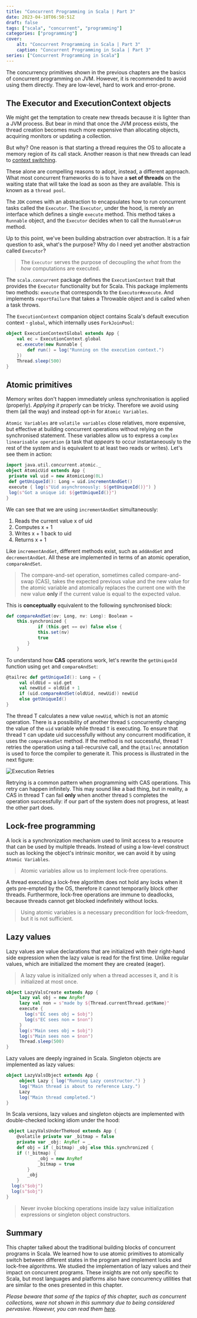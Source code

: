 ```yaml
---
title: "Concurrent Programming in Scala | Part 3"
date: 2023-04-10T06:50:51Z
draft: false
tags: ["scala", "concurrent", "programming"]
categories: ["programming"]
cover:
    alt: "Concurrent Programming in Scala | Part 3"
    caption: "Concurrent Programming in Scala | Part 3"
series: ["Concurrent Programming in Scala"]
---
```


The concurrency primitives shown in the previous chapters are the basics of concurrent programming on JVM. However, it is recommended to avoid using them directly. They are low-level, hard to work and error-prone.

## The Executor and ExecutionContext objects

We might get the temptation to create new threads because it is lighter than a JVM process. But bear in mind that once the JVM process exists, the thread creation becomes much more expensive than allocating objects, acquiring monitors or updating a collection.

But why? One reason is that starting a thread requires the OS to allocate a memory region of its call stack. Another reason is that new threads can lead to [context switching](https://en.wikipedia.org/wiki/Context_switch#Cost). 

These alone are compelling reasons to adopt, instead, a different approach.  What most concurrent frameworks do is to have a **set of threads** on the waiting state that will take the load as soon as they are available. This is known as a `thread pool`.

The `JDK` comes with an abstraction to encapsulates how to run concurrent tasks called the `Executor`. The `Executor`, under the hood, is merely an interface which defines a single `execute` method. This method takes a `Runnable` object, and the `Executor` decides when to call the `Runnable#run` method.

Up to this point, we've been building abstraction over abstraction. It is a fair question to ask, what's the purpose? Why do I need yet another abstraction called `Executor`?

> The `Executor` serves the purpose of decoupling the _what_ from the _how_ computations are executed.

The `scala.concurrent` package defines the `ExecutionContext` trait that provides the `Executor` functionality but for Scala. This package implements two methods: `execute` that corresponds to the `Executor#execute`. And implements `reportFailure` that takes a Throwable object and is called when a task throws.

The `ExecutionContext` companion object
contains Scala's default execution context - `global`, which internally uses `ForkJoinPool`:

```scala
object ExecutionContextGlobal extends App {
	val ec = ExecutionContext.global
	ec.execute(new Runnable {
		def run() = log("Running on the execution context.")
	})
	Thread.sleep(500)
}
```

## Atomic primitives

Memory writes don't happen immediately unless synchronisation is applied (properly). _Applying it properly_ can be tricky. Therefore we avoid using them (all the way) and instead opt-in for `Atomic Variables`.

`Atomic Variables` are `volatile variables` close relatives, more expensive, but effective at building concurrent operations without relying on the synchronised statement. These variables allow us to express a `complex linearisable operation` (a task that _appears_ to occur instantaneously to the rest of the system and is equivalent to at least two reads or writes). Let's  see them in action:

```scala
import java.util.concurrent.atomic._
object AtomicUid extends App {
 private val uid = new AtomicLong(0L)
 def getUniqueId(): Long = uid.incrementAndGet()
 execute { log(s"Uid asynchronously: ${getUniqueId()}") }
 log(s"Got a unique id: ${getUniqueId()}")
}
```

We can see that we are using `incrementAndGet` simultaneously:

1. Reads the current value x of uid
2. Computes x + 1
3. Writes x + 1 back to uid
4. Returns x + 1

Like `incrementAndGet`, different methods exist, such as `addAndGet` and `decrementAndGet`. All these are implemented in terms of an atomic operation, `compareAndSet`.

> The compare-and-set operation, sometimes called compare-and-swap (CAS), takes the expected previous value and the new value for the atomic variable and atomically replaces the current one with the new value **only** if the current value is equal to the expected value.

This is **conceptually** equivalent to the following synchronised block:

```scala
def compareAndSet(ov: Long, nv: Long): Boolean =
	this.synchronized {
			if (this.get == ov) false else {
			this.set(nv)
			true
		}
	}
```

To understand how **CAS** operations work, let's rewrite the `getUniqueId` function using `get` and `compareAndSet`: 

```scala
@tailrec def getUniqueId(): Long = {
     val oldUid = uid.get
     val newUid = oldUid + 1
     if (uid.compareAndSet(oldUid, newUid)) newUid
     else getUniqueId()
}
```

The thread T calculates a new value `newUid`, which is not an atomic operation. There is a possibility of another thread `S` concurrently changing the value of the `uid` variable while thread `T` is executing. To ensure that thread `T` can update uid successfully without any concurrent modification, it uses the `compareAndSet` method. If the method is not successful, thread `T` retries the operation using a tail-recursive call, and the `@tailrec` annotation is used to force the compiler to generate it. This process is illustrated in the next figure:

![Execution Retries](/images/RETRY.png)

Retrying is a common pattern when programming with CAS operations. This retry can happen infinitely. This may sound like a bad thing, but in reality, a CAS in thread T can fail **only** when another thread `S` completes the operation successfully: if our part of the system does not progress, at least the other part does.

## Lock-free programming

A lock is a synchronization mechanism used to limit access to a resource that can be used by multiple threads. Instead of using a low-level construct such as locking the object's intrinsic monitor, we can avoid it by using `Atomic Variables`.

> Atomic variables allow us to implement lock-free operations.

A thread executing a lock-free algorithm does not hold any locks
when it gets pre-empted by the OS, therefore it cannot temporarily block other threads. Furthermore, lock-free operations are immune to deadlocks, because threads cannot get blocked indefinitely without locks.

> Using atomic variables is a necessary precondition for lock-freedom, but it is not sufficient.

## Lazy values

Lazy values are value declarations that are initialized with their right-hand side expression when the lazy value is read for the first time. Unlike regular values, which are initialized the moment they are created (eager). 

> A lazy value is initialized only when a thread accesses it, and it is initialized at most once.


```scala
object LazyValsCreate extends App {
     lazy val obj = new AnyRef
     lazy val non = s"made by ${Thread.currentThread.getName}"
     execute {
       log(s"EC sees obj = $obj")
       log(s"EC sees non = $non")
     }
     log(s"Main sees obj = $obj")
     log(s"Main sees non = $non")
     Thread.sleep(500)
}
```


Lazy values are deeply ingrained in Scala. Singleton objects are implemented as lazy values:

```scala
object LazyValsObject extends App {
     object Lazy { log("Running Lazy constructor.") }
     log("Main thread is about to reference Lazy.")
     Lazy
     log("Main thread completed.")
}
```


In Scala versions, lazy values and singleton objects are implemented with double-checked locking idiom under the hood:

```scala
 object LazyValsUnderTheHood extends App {
    @volatile private var _bitmap = false
    private var _obj: AnyRef = _
    def obj = if (_bitmap) _obj else this.synchronized {
    if (!_bitmap) {
            _obj = new AnyRef
            _bitmap = true
        }
        _obj 
    }
  log(s"$obj")
  log(s"$obj")
}
```

> Never invoke blocking operations inside lazy value initialization expressions or singleton object constructors.

## Summary

This chapter talked about the traditional building blocks of concurrent programs in Scala. We learned how to use atomic primitives to atomically switch between different states in the program and implement locks and lock-free algorithms. We studied the implementation of lazy values and their impact on concurrent programs. These insights are not only specific to Scala, but most languages and platforms also have concurrency utilities that are similar to the ones presented in this chapter.

_Please beware that some of the topics of this chapter, such as concurrent collections, were not shown in this summary due to being considered pervasive. However, you can read them [here](https://javarevisited.blogspot.com/2013/02/concurrent-collections-from-jdk-56-java-example-tutorial.html#axzz7yVzdQU9I)._
